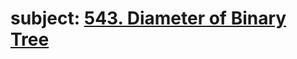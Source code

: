 # subject: <a href="https://leetcode.com/problems/diameter-of-binary-tree/description/?envType=study-plan-v2&envId=top-100-liked">543. Diameter of Binary Tree</a>
